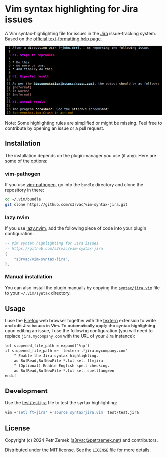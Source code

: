 # Vim syntax highlighting for Jira issues

A Vim syntax-highlighting file for issues in the [Jira](https://www.atlassian.com/software/jira) issue-tracking system. Based on the [official text-formatting help page](https://jira.atlassian.com/secure/WikiRendererHelpAction.jspa?section=all).

![Screenshot](screenshot.png "Here is how the highlighting looks in my Vim.")

Note: Some highlighting rules are simplified or might be missing. Feel free to contribute by opening an issue or a pull request.

## Installation

The installation depends on the plugin manager you use (if any). Here are some of the options:

### vim-pathogen

If you use [vim-pathogen](https://github.com/tpope/vim-pathogen), go into the `bundle` directory and clone the repository in there:
```bash
cd ~/.vim/bundle
git clone https://github.com/s3rvac/vim-syntax-jira.git
```

### lazy.nvim

If you use [lazy.nvim](https://github.com/folke/lazy.nvim), add the following piece of code into your plugin configuration:
```lua
-- Vim syntax highlighting for Jira issues
-- https://github.com/s3rvac/vim-syntax-jira
{
    "s3rvac/vim-syntax-jira",
},
```

### Manual installation

You can also install the plugin manually by copying the
[`syntax/jira.vim`](https://raw.githubusercontent.com/s3rvac/vim-syntax-jira/master/syntax/jira.vim)
file to your `~/.vim/syntax` directory.

## Usage

I use the [Firefox](https://www.mozilla.org/en-US/firefox/) web browser together with the [textern](https://github.com/jlebon/textern) extension to write and edit Jira issues in Vim. To automatically apply the syntax highlighting upon editing an issue, I use the following configuration (you will need to replace `jira.mycompany.com` with the URL of your Jira instance):
```vim
let s:opened_file_path = expand('%:p')
if s:opened_file_path =~ 'textern-.*jira.mycompany.com'
    " Enable the Jira syntax highlighting.
    au BufRead,BufNewFile *.txt setl ft=jira
    " (Optional) Enable English spell checking.
    au BufRead,BufNewFile *.txt setl spelllang=en
endif
```

## Development

Use the [test/test.jira](test/test.jira) file to test the syntax highlighting:
```bash
vim +'setl ft=jira' +'source syntax/jira.vim' test/test.jira
```

## License

Copyright (c) 2024 Petr Zemek (s3rvac@petrzemek.net) and contributors.

Distributed under the MIT license. See the [`LICENSE`](LICENSE) file for more details.
